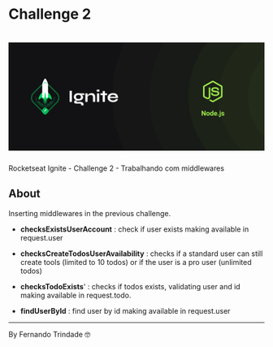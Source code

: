 # Challenge 2

<h1 align="center">
    <img src="cover-node.js.png">
</h1>

Rocketseat Ignite - Challenge 2 - Trabalhando com middlewares

## About

Inserting middlewares in the previous challenge.

- **checksExistsUserAccount** : check if user exists making available in request.user

- **checksCreateTodosUserAvailability** : checks if a standard user can still create tools (limited to 10 todos) or if the user is a pro user (unlimited todos)

- **checksTodoExists**' : checks if todos exists, validating user and id making available in request.todo.

- **findUserById** : find user by id making available in request.user

---

By Fernando Trindade 🤓
